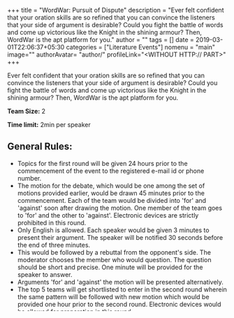 +++
title = "WordWar: Pursuit of Dispute"
description = "Ever felt confident that your oration skills are so refined that you can convince the listeners that your side of argument is desirable? Could you fight the battle of words and come up victorious like the Knight in the shining armour? Then, WordWar is the apt platform for you."
author = ""
tags = []
date = 2019-03-01T22:06:37+05:30
categories = ["Literature Events"]
nomenu = "main"
image="<BACKGROUND IMAGE FOR YOUR POST>"
authorAvatar= "author/<YOUR AVATAR>"
profileLink="<WITHOUT HTTP:// PART>"
+++

Ever felt confident that your oration skills are so refined that you can convince the listeners that your side of argument is desirable? Could you fight the battle of words and come up victorious like the Knight in the shining armour? Then, WordWar is the apt platform for you.

**Team Size:** 2

**Time limit:** 2min per speaker

## General Rules:

-   Topics for the first round will be given 24 hours prior to the commencement of the event to the registered e-mail id or phone number.
-   The motion for the debate, which would be one among the set of motions provided earlier, would be drawn 45 minutes prior to the commencement. Each of the team would be divided into \'for\' and \'against\' soon after drawing the motion. One member of the team goes to 'for' and the other to 'against'. Electronic devices are strictly prohibited in this round.
-   Only English is allowed. Each speaker would be given 3 minutes to present their argument. The speaker will be notified 30 seconds before the end of three minutes.
-   This would be followed by a rebuttal from the opponent\'s side. The moderator chooses the member who would question. The question should be short and precise. One minute will be provided for the speaker to answer.
-   Arguments \'for\' and \'against\' the motion will be presented alternatively.
-   The top 5 teams will get shortlisted to enter in the second round wherein the same pattern will be followed with new motion which would be provided one hour prior to the second round. Electronic devices would be allowed for preparation in this round.
-   Not following the above mentioned rules will lead to deduction of marks.
-   The registered participants will receive the detailed rule book on their registered Email ID.
-   In the case of a tie, a tie breaker round would take place wherein one member of each of the teams (of your choice) would be called forward for an extempore debate.

## Terms and conditions:

-   Dress code are Formals (Indian/Western).
-   Moderator\'s decision will be considered final.
-   No abusive language or personal comments would be entertained.
-   NIT Delhi hold right of disqualifying any team in case if the team has not compiled with the rules properly or acted in unruly or disruptive manners.


